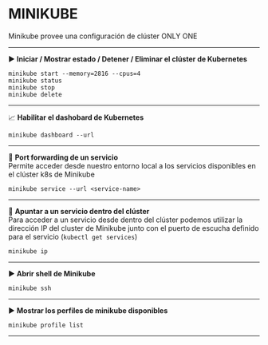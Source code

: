 # MINIKUBE
Minikube provee una configuración de clúster ONLY ONE

----

▶️ **Iniciar / Mostrar estado / Detener / Eliminar el clúster de Kubernetes**
```shell script 
minikube start --memory=2816 --cpus=4
minikube status
minikube stop
minikube delete
```

----

📈 **Habilitar el dashobard de Kubernetes**
```shell script 
minikube dashboard --url
```

----

🔀 **Port forwarding de un servicio**
<br>Permite acceder desde nuestro entorno local a los servicios disponibles en el clúster k8s de Minikube
```shell script 
minikube service --url <service-name>
```

----

🔀 **Apuntar a un servicio dentro del clúster**
<br>Para acceder a un servicio desde dentro del clúster podemos utilizar la dirección IP del cluster de Minikube junto 
con el puerto de escucha definido para el servicio (`kubectl get services`)
```shell script 
minikube ip
```

----

▶️ **Abrir shell de Minikube**
```shell script
minikube ssh
```

----

▶️ **Mostrar los perfiles de minikube disponibles**
```shell script
minikube profile list
```

----